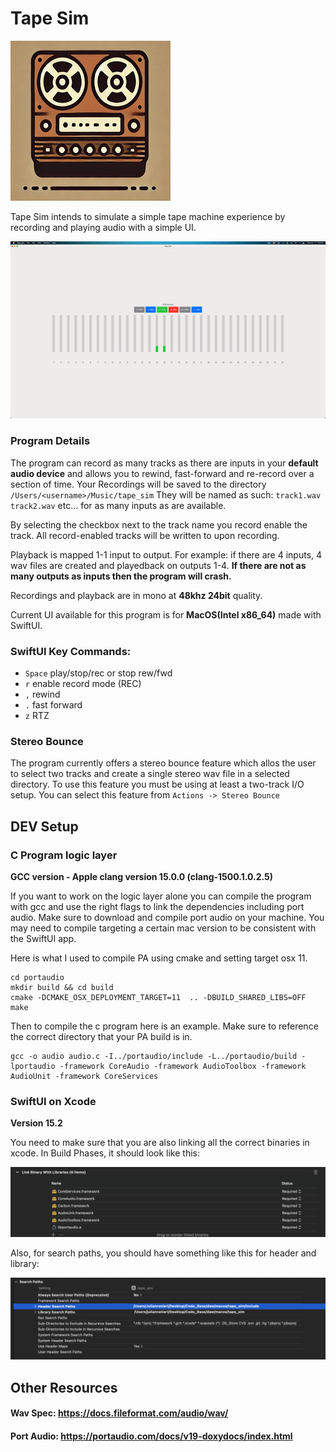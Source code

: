 # Tape Sim
![Logo](/logo.png)

Tape Sim intends to simulate a simple tape machine experience by recording and playing audio with a simple UI.

![Image of current UI in MacOS](/macosscreenshot.png)

### Program Details

The program can record as many tracks as there are inputs in your <b>default audio device</b> and allows you to rewind, fast-forward and re-record over a section of time.
Your Recordings will be saved to the directory `/Users/<username>/Music/tape_sim`
They will be named as such: `track1.wav track2.wav` etc... for as many inputs as are available.

By selecting the checkbox next to the track name you record enable the track. All record-enabled tracks will be written to upon recording.

Playback is mapped 1-1 input to output. For example: if there are 4 inputs, 4 wav files are created and playedback on outputs 1-4. <b>If there are not as many outputs as inputs then the program will crash.</b>

Recordings and playback are in mono at <b>48khz 24bit</b> quality.

Current UI available for this program is for <b>MacOS(Intel x86_64)</b> made with SwiftUI.

### SwiftUI Key Commands:
- `Space` play/stop/rec or stop rew/fwd
- `r` enable record mode (REC)
- `,` rewind
- `.` fast forward
- `z` RTZ

### Stereo Bounce

The program currently offers a stereo bounce feature which allos the user to select two tracks and create a single stereo wav file in a selected directory. To use this feature you must be using at least a two-track I/O setup. You can select this feature from `Actions -> Stereo Bounce`

## DEV Setup

### C Program logic layer
<b>GCC version - Apple clang version 15.0.0 (clang-1500.1.0.2.5)</b>

If you want to work on the logic layer alone you can compile the program with gcc and use the right flags to link the dependencies including port audio. Make sure to download and compile port audio on your machine. You may need to compile targeting a certain mac version to be consistent with the SwiftUI app.

Here is what I used to compile PA using cmake and setting target osx 11. 

```
cd portaudio        
mkdir build && cd build
cmake -DCMAKE_OSX_DEPLOYMENT_TARGET=11  .. -DBUILD_SHARED_LIBS=OFF
make
```

Then to compile the c program here is an example. Make sure to reference the correct directory that your PA build is in.
```
gcc -o audio audio.c -I../portaudio/include -L../portaudio/build -lportaudio -framework CoreAudio -framework AudioToolbox -framework AudioUnit -framework CoreServices
```
### SwiftUI on Xcode
<b>Version 15.2</b>

You need to make sure that you are also linking all the correct binaries in xcode. In Build Phases, it should look like this:

![Image of current UI in MacOS](/xcodelinkbinaries.png)


Also, for search paths, you should have something like this for header and library:


![Image of current UI in MacOS](/xcodesearchpaths.png)

## Other Resources

#### Wav Spec: https://docs.fileformat.com/audio/wav/

#### Port Audio: https://portaudio.com/docs/v19-doxydocs/index.html